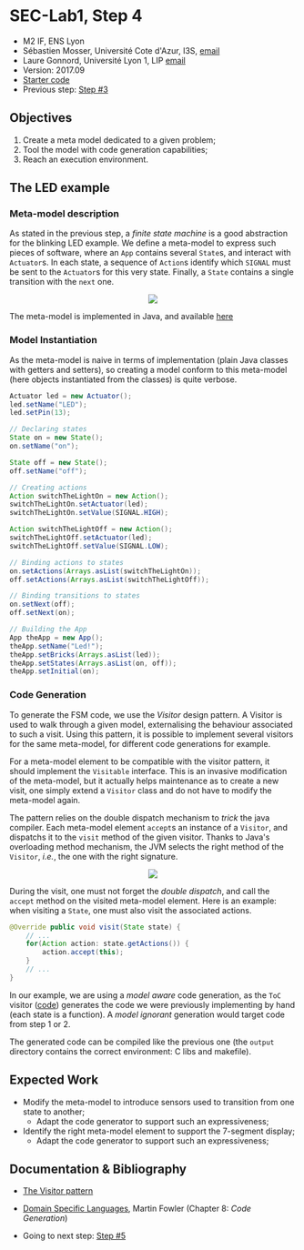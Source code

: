 # SEC-Lab1, Step 4

  * M2 IF, ENS Lyon
  * Sébastien Mosser, Université Cote d'Azur, I3S, [email](mailto:mosser@i3s.unice.fr)
  * Laure Gonnord, Université Lyon 1, LIP [email](mailto:laure.gonnord@ens-lyon.fr)
  * Version: 2017.09
  * [Starter code](https://github.com/mosser/sec-labs/tree/master/lab_1/_code/step4)
  * Previous step: [Step #3](https://github.com/mosser/sec-labs/blob/master/lab_1/step_3.md)


## Objectives

  1. Create a meta model dedicated to a given problem;
  2. Tool the model with code generation capabilities;
  3. Reach an execution environment.

## The LED example

### Meta-model description

As stated in the previous step, a _finite state machine_ is a good abstraction for the blinking LED example. We define a meta-model to express such pieces of software, where an `App` contains several `State`s, and interact with `Actuator`s. In each state, a sequence of `Action`s identify which `SIGNAL` must be sent to the `Actuator`s for this very state. Finally, a `State` contains a single transition with the `next` one.

<p align="center">
  <img src="https://raw.githubusercontent.com/mosser/sec-labs/master/lab_1/_code/step4/model.png" />
</p>

The meta-model is implemented in Java, and available [here](https://github.com/mosser/sec-labs/tree/master/lab_1/_code/step4/src/main/java/io/github/mosser/arduinoml/ens/model)

### Model Instantiation

As the meta-model is naive in terms of implementation (plain Java classes with getters and setters), so creating a model conform to this meta-model (here objects instantiated from the classes) is quite verbose.

```Java
Actuator led = new Actuator();
led.setName("LED");
led.setPin(13);

// Declaring states
State on = new State();
on.setName("on");

State off = new State();
off.setName("off");

// Creating actions
Action switchTheLightOn = new Action();
switchTheLightOn.setActuator(led);
switchTheLightOn.setValue(SIGNAL.HIGH);

Action switchTheLightOff = new Action();
switchTheLightOff.setActuator(led);
switchTheLightOff.setValue(SIGNAL.LOW);

// Binding actions to states
on.setActions(Arrays.asList(switchTheLightOn));
off.setActions(Arrays.asList(switchTheLightOff));

// Binding transitions to states
on.setNext(off);
off.setNext(on);

// Building the App
App theApp = new App();
theApp.setName("Led!");
theApp.setBricks(Arrays.asList(led));
theApp.setStates(Arrays.asList(on, off));
theApp.setInitial(on);
```

### Code Generation

To generate the FSM code, we use the _Visitor_ design pattern. A
Visitor is used to walk through a given model, externalising the
behaviour associated to such a visit. Using this pattern, it is
possible to implement several visitors for the same meta-model, for different code generations for example.

For a meta-model element to be compatible with the visitor pattern, it should implement the `Visitable` interface. This is an invasive modification of the meta-model, but it actually helps maintenance as to create a new visit, one simply extend a `Visitor` class and do not have to modify the meta-model again.

The pattern relies on the double dispatch mechanism to _trick_ the java compiler. Each meta-model element `accept`s an instance of a `Visitor`, and dispatchs it to the `visit` method of the given visitor. Thanks to Java's overloading method mechanism, the JVM selects the right method of the `Visitor`, _i.e._, the one with the right signature.

<p align="center">
  <img src="https://raw.githubusercontent.com/mosser/sec-labs/master/lab_1/_code/step4/visitable.png" />
</p>

During the visit, one must not forget the _double dispatch_, and call the `accept` method on the visited meta-model element. Here is an example: when visiting a `State`, one must also visit the associated actions.

```Java
@Override public void visit(State state) {
	// ...
	for(Action action: state.getActions()) {
		action.accept(this);
	}
	// ...
}
``` 

In our example, we are using a _model aware_ code generation, as the `ToC` visitor ([code](https://github.com/mosser/sec-labs/blob/master/lab_1/_code/step4/src/main/java/io/github/mosser/arduinoml/ens/generator/ToC.java)) generates the code we were previously implementing by hand (each state is a function). A _model ignorant_ generation would target code from step 1 or 2.

The generated code can be compiled like the previous one (the `output` directory contains the correct environment: C libs and makefile).

## Expected Work

  * Modify the meta-model to introduce sensors used to transition from one state to another;
    * Adapt the code generator to support such an expressiveness;
  * Identify the right meta-model element to support the 7-segment display;
    *  Adapt the code generator to support such an expressiveness; 


## Documentation & Bibliography

  * [The Visitor pattern](https://en.wikipedia.org/wiki/Visitor_pattern)
  * [Domain Specific Languages](https://martinfowler.com/books/dsl.html), Martin Fowler (Chapter 8: _Code Generation_)


  * Going to next step: [Step #5](https://github.com/mosser/sec-labs/blob/master/lab_1/step_5.md)
